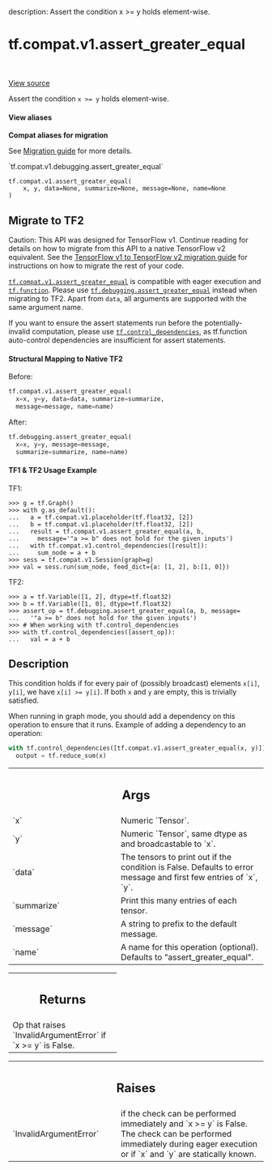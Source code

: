 description: Assert the condition x >= y holds element-wise.

<div itemscope itemtype="http://developers.google.com/ReferenceObject">
<meta itemprop="name" content="tf.compat.v1.assert_greater_equal" />
<meta itemprop="path" content="Stable" />
</div>

# tf.compat.v1.assert_greater_equal

<!-- Insert buttons and diff -->

<table class="tfo-notebook-buttons tfo-api nocontent" align="left">

</table>

<a target="_blank" href="/code/stable/tensorflow/python/ops/check_ops.py">View source</a>



Assert the condition `x >= y` holds element-wise.

<section class="expandable">
  <h4 class="showalways">View aliases</h4>
  <p>
<b>Compat aliases for migration</b>
<p>See
<a href="https://www.tensorflow.org/guide/migrate">Migration guide</a> for
more details.</p>
<p>`tf.compat.v1.debugging.assert_greater_equal`</p>
</p>
</section>

<pre class="devsite-click-to-copy prettyprint lang-py tfo-signature-link">
<code>tf.compat.v1.assert_greater_equal(
    x, y, data=None, summarize=None, message=None, name=None
)
</code></pre>





 <section><devsite-expandable expanded>
 <h2 class="showalways">Migrate to TF2</h2>

Caution: This API was designed for TensorFlow v1.
Continue reading for details on how to migrate from this API to a native
TensorFlow v2 equivalent. See the
[TensorFlow v1 to TensorFlow v2 migration guide](https://www.tensorflow.org/guide/migrate)
for instructions on how to migrate the rest of your code.

<a href="../../../tf/compat/v1/assert_greater_equal.md"><code>tf.compat.v1.assert_greater_equal</code></a> is compatible with eager execution and
<a href="../../../tf/function.md"><code>tf.function</code></a>.
Please use <a href="../../../tf/debugging/assert_greater_equal.md"><code>tf.debugging.assert_greater_equal</code></a> instead when migrating to TF2. Apart
from `data`, all arguments are supported with the same argument name.

If you want to ensure the assert statements run before the
potentially-invalid computation, please use <a href="../../../tf/control_dependencies.md"><code>tf.control_dependencies</code></a>,
as tf.function auto-control dependencies are insufficient for assert
statements.

#### Structural Mapping to Native TF2

Before:

```python
tf.compat.v1.assert_greater_equal(
  x=x, y=y, data=data, summarize=summarize,
  message=message, name=name)
```

After:

```python
tf.debugging.assert_greater_equal(
  x=x, y=y, message=message,
  summarize=summarize, name=name)
```

#### TF1 & TF2 Usage Example

TF1:

```
>>> g = tf.Graph()
>>> with g.as_default():
...   a = tf.compat.v1.placeholder(tf.float32, [2])
...   b = tf.compat.v1.placeholder(tf.float32, [2])
...   result = tf.compat.v1.assert_greater_equal(a, b,
...     message='"a >= b" does not hold for the given inputs')
...   with tf.compat.v1.control_dependencies([result]):
...     sum_node = a + b
>>> sess = tf.compat.v1.Session(graph=g)
>>> val = sess.run(sum_node, feed_dict={a: [1, 2], b:[1, 0]})
```


TF2:

```
>>> a = tf.Variable([1, 2], dtype=tf.float32)
>>> b = tf.Variable([1, 0], dtype=tf.float32)
>>> assert_op = tf.debugging.assert_greater_equal(a, b, message=
...   '"a >= b" does not hold for the given inputs')
>>> # When working with tf.control_dependencies
>>> with tf.control_dependencies([assert_op]):
...   val = a + b
```



 </aside></devsite-expandable></section>

<h2>Description</h2>

<!-- Placeholder for "Used in" -->

This condition holds if for every pair of (possibly broadcast) elements
`x[i]`, `y[i]`, we have `x[i] >= y[i]`.
If both `x` and `y` are empty, this is trivially satisfied.

When running in graph mode, you should add a dependency on this operation
to ensure that it runs. Example of adding a dependency to an operation:

```python
with tf.control_dependencies([tf.compat.v1.assert_greater_equal(x, y)]):
  output = tf.reduce_sum(x)
```

<!-- Tabular view -->
 <table class="responsive fixed orange">
<colgroup><col width="214px"><col></colgroup>
<tr><th colspan="2"><h2 class="add-link">Args</h2></th></tr>

<tr>
<td>
`x`
</td>
<td>
 Numeric `Tensor`.
</td>
</tr><tr>
<td>
`y`
</td>
<td>
 Numeric `Tensor`, same dtype as and broadcastable to `x`.
</td>
</tr><tr>
<td>
`data`
</td>
<td>
 The tensors to print out if the condition is False.  Defaults to
error message and first few entries of `x`, `y`.
</td>
</tr><tr>
<td>
`summarize`
</td>
<td>
Print this many entries of each tensor.
</td>
</tr><tr>
<td>
`message`
</td>
<td>
A string to prefix to the default message.
</td>
</tr><tr>
<td>
`name`
</td>
<td>
A name for this operation (optional).  Defaults to "assert_greater_equal".
</td>
</tr>
</table>



<!-- Tabular view -->
 <table class="responsive fixed orange">
<colgroup><col width="214px"><col></colgroup>
<tr><th colspan="2"><h2 class="add-link">Returns</h2></th></tr>
<tr class="alt">
<td colspan="2">
Op that raises `InvalidArgumentError` if `x >= y` is False.
</td>
</tr>

</table>



<!-- Tabular view -->
 <table class="responsive fixed orange">
<colgroup><col width="214px"><col></colgroup>
<tr><th colspan="2"><h2 class="add-link">Raises</h2></th></tr>

<tr>
<td>
`InvalidArgumentError`
</td>
<td>
if the check can be performed immediately and
`x >= y` is False. The check can be performed immediately during
eager execution or if `x` and `y` are statically known.
</td>
</tr>
</table>


